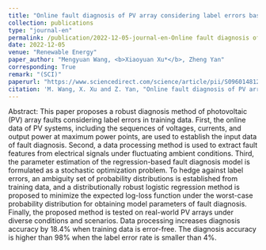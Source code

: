 ```yaml
---
title: "Online fault diagnosis of PV array considering label errors based on distributionally robust logistic regression"
collection: publications
type: "journal-en"
permalink: /publication/2022-12-05-journal-en-Online fault diagnosis of PV array considering label errors based on distributionally robust logistic regression
date: 2022-12-05
venue: "Renewable Energy"
paper_author: "Mengyuan Wang, <b>Xiaoyuan Xu*</b>, Zheng Yan"
corresponding: True
remark: "(SCI)"
paperurl: "https://www.sciencedirect.com/science/article/pii/S0960148122017840"
citation: 'M. Wang, X. Xu and Z. Yan, "Online fault diagnosis of PV array considering label errors based on distributionally robust logistic regression," <i>Renewable Energy</i>, vol. 203, pp. 68-80, Feb. 2023.'
---
```


Abstract:
This paper proposes a robust diagnosis method of photovoltaic (PV) array faults considering label errors in training data. First, the online data of PV systems, including the sequences of voltages, currents, and output power at maximum power points, are used to establish the input data of fault diagnosis. Second, a data processing method is used to extract fault features from electrical signals under fluctuating ambient conditions. Third, the parameter estimation of the regression-based fault diagnosis model is formulated as a stochastic optimization problem. To hedge against label errors, an ambiguity set of probability distributions is established from training data, and a distributionally robust logistic regression method is proposed to minimize the expected log-loss function under the worst-case probability distribution for obtaining model parameters of fault diagnosis. Finally, the proposed method is tested on real-world PV arrays under diverse conditions and scenarios. Data processing increases diagnosis accuracy by 18.4% when training data is error-free. The diagnosis accuracy is higher than 98% when the label error rate is smaller than 4%.